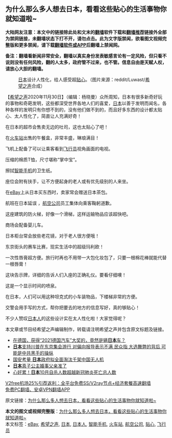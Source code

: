  <h2>为什么那么多人想去日本，看看这些贴心的生活事物你就知道啦~</h2> <p class="notice"><b>大陆网友注意：本文中的链接除此处和文末的<a href="https://github.com/bannedbook/fanqiang" >翻墙</a>软件下载和<a href="https://github.com/killgcd/justmysocks/blob/master/README.md">翻墙推荐</a>链接外全部为禁网链接，未翻墙状态下打不开，请勿点击。此为文字版禁闻，欲看图文视频完整版和更多禁闻，请下载<a href="https://github.com/bannedbook/fanqiang">翻墙软件或APP</a>后翻墙上禁闻网。</p><p>备注：翻墙看新闻非常安全，翻墙以真实身份发表敏感言论有一定风险，但只看不说则没有任何风险，翻的人太多，政府管不过来，也不管。信息自由是天赋人权，请放心大胆的翻墙。</b></p>  <div class="entry"> <figure><figcaption><a href="https://www.bannedbook.org/bnews/tag/%e6%97%a5%e6%9c%ac/" class="st_tag internal_tag" rel="tag" title="标签 日本 下的日志">日本</a>设计人性化，给人感受超<a href="https://www.bannedbook.org/bnews/tag/%E8%B4%B4%E5%BF%83/" class="st_tag internal_tag" rel="tag" title="标签 贴心 下的日志">贴心</a>。（图片来源：reddit/Luwast/<a href="https://www.bannedbook.org/bnews/tag/%e5%b8%8c%e6%9c%9b%e4%b9%8b%e5%a3%b0/" class="st_tag internal_tag" rel="tag" title="标签 希望之声 下的日志">希望之声</a>合成）</figcaption></figure> <p>【<span class='wp_keywordlink_affiliate'><a href="https://www.soundofhope.org" title="希望之声" target="_blank">希望之声</a></span>2020年11月30日】（编辑：杨晓曼）众所周知，日本有很多新奇好玩的事物和奇葩发明，这些都深受世界各地人们的喜爱，<a href="https://www.soundofhope.org/gb/2018/11/03/n2213457.html">日本</a>以善于发明而闻名，各种各样的发明只有你想不到的，没有他们做不到的，而且好多东西的设计都太贴心、太人性化了，简直让人充满好奇！</p> <p>在日本的超市会售卖无边的吐司，这也太贴心了吧！</p> <p></p> <p>在<a href="https://www.bannedbook.org/bnews/tag/%e7%81%ab%e8%bd%a6%e7%ab%99/" class="st_tag internal_tag" rel="tag" title="标签 火车站 下的日志">火车站</a>出售的午餐盒，非常丰盛，琳琅满目！</p> <p></p> <p></p> <p>飞机上配备了可以让乘客看到<a href="https://www.bannedbook.org/bnews/tag/%e9%a3%9e%e8%a1%8c%e5%91%98/" class="st_tag internal_tag" rel="tag" title="标签 飞行员 下的日志">飞行员</a>视角画面的电视。</p> <p></p> <p>压缩的棉质T恤，尺寸堪称“掌中宝”。</p>  <p></p> <p>擦拭<a href="https://www.bannedbook.org/bnews/tag/%e6%99%ba%e8%83%bd%e6%89%8b%e6%9c%ba/" class="st_tag internal_tag" rel="tag" title="标签 智能手机 下的日志">智能手机</a>的卫生纸。</p> <p></p> <p>座位会附有扶手，让不方便起身的老人或有优先级别的人来坐。</p> <p></p> <p>在<a href="https://www.bannedbook.org/bnews/tag/ebay/" class="st_tag internal_tag" rel="tag" title="标签 eBay 下的日志">eBay</a>上从日本买东西时，卖家常会赠送日本茶包。</p> <p></p> <p>航班在日本延误 ，<a href="https://www.bannedbook.org/bnews/tag/%e8%88%aa%e7%a9%ba%e5%85%ac%e5%8f%b8/" class="st_tag internal_tag" rel="tag" title="标签 航空公司 下的日志">航空公司</a>员工集体向乘客鞠躬道歉。</p> <p></p>  <p>这座建筑的防火梯，好像一个滑梯，这样运输物品应该超快吧。</p> <p></p> <p>商场会配备婴儿车。</p> <p></p> <p>日本柜台常会放些老花镜，对于老人很方便哦！</p> <p></p> <p>东京街头的赛车比赛，现实生活中的超级玛利欧！</p> <p></p> <p>一次性唇膏超方便。旅行时再也不用带一大包化妆包了，只要一根棉花棒就能代替一根唇膏！</p>  <p></p> <p>这块告示牌，详细的告诉人们入座的正确礼仪。要看仔细噢！</p> <p></p> <p>这是一个显示时间的喷泉。</p> <p></p> <p>在日本，人们可以用这种坦克式的小车装物品，下楼梯非常的方便。</p> <p></p> <p>交警会用手写的方式，帮你把要去的地方的信息写好，真的够贴心！</p> <p>不少人赞叹<a href="https://www.bannedbook.org/bnews/tag/%e6%97%a5%e6%9c%ac%e4%ba%ba/" class="st_tag internal_tag" rel="tag" title="标签 日本人 下的日志">日本人</a>的这些设计实在太人性化啦！大家觉得呢？</p>  <p>本文章或节目经希望之声编辑制作，转载请注明希望之声并包含原文标题及链接。</p> <ul class='op-related-articles' title='相关阅读'> <li><a href='https://www.bannedbook.org/bnews/comments/20201201/1439823.html' target='_blank'>在德国，获得“2021德国汽车”大奖的，竟然是辆<b>日本</b>车？</a></li> <li><a href='https://www.bannedbook.org/bnews/bannedvideo/20201201/1439771.html' target='_blank'><b>日本</b>支持川普在东京集会游行 对偏向报导表示不满 民众指 大选舞弊的背后 可能是中共黑手的操纵</a></li> <li><a href='https://www.bannedbook.org/bnews/taiwannews/20201201/1439758.html' target='_blank'>国安考量 <b>日本</b>政府拟全面淘汰千架中国无人机</a></li> <li><a href='https://www.bannedbook.org/bnews/baitai/20201130/1439670.html' target='_blank'><b>日本</b>真子公主婚事父亲准了</a></li> <li><a href='https://www.bannedbook.org/bnews/baitai/20201130/1439669.html' target='_blank'>心好累！<b>日本</b>10月自杀人数超越新冠肺炎死亡总人数</a></li> </ul> <p class="texttj"> <a href="https://github.com/bannedbook/fanqiang/wiki/V2ray%E6%9C%BA%E5%9C%BA" target="_blank">V2free机场25%引荐返利：全平台免费SS/V2ray节点+经济套餐高速翻墙</a><br/> <a href="https://github.com/bannedbook/fanqiang/wiki/%E7%A6%81%E9%97%BB%E7%BD%91%E5%AE%89%E5%8D%93%E7%BF%BB%E5%A2%99%E6%96%B0%E9%97%BBAPP" target="_blank">免费PC翻墙、安卓VPN翻墙APP</a></p><p>原文链接：<a class="src_link"  href="https://www.soundofhope.org/post/271326" target="_blank">为什么那么多人想去日本，看看这些贴心的生活事物你就知道啦~</a></p><a name='sharetosocial'></a>       <div><b>本文的图文或视频完整版</b>：<a href='https://www.bannedbook.org/bnews/comments/20201201/1439922.html'>为什么那么多人想去日本，看看这些贴心的生活事物你就知道啦~</a></div>  </div><!--END ENTRY--> <div class="postfooter"> <div>本文标签：<a href="https://www.bannedbook.org/bnews/tag/ebay/" rel="tag">eBay</a>, <a href="https://www.bannedbook.org/bnews/tag/%e5%b8%8c%e6%9c%9b%e4%b9%8b%e5%a3%b0/" rel="tag">希望之声</a>, <a href="https://www.bannedbook.org/bnews/tag/%e6%97%a5%e6%9c%ac/" rel="tag">日本</a>, <a href="https://www.bannedbook.org/bnews/tag/%e6%97%a5%e6%9c%ac%e4%ba%ba/" rel="tag">日本人</a>, <a href="https://www.bannedbook.org/bnews/tag/%e6%99%ba%e8%83%bd%e6%89%8b%e6%9c%ba/" rel="tag">智能手机</a>, <a href="https://www.bannedbook.org/bnews/tag/%e7%81%ab%e8%bd%a6%e7%ab%99/" rel="tag">火车站</a>, <a href="https://www.bannedbook.org/bnews/tag/%e8%88%aa%e7%a9%ba%e5%85%ac%e5%8f%b8/" rel="tag">航空公司</a>, <a href="https://www.bannedbook.org/bnews/tag/%E8%B4%B4%E5%BF%83/" rel="tag">贴心</a>, <a href="https://www.bannedbook.org/bnews/tag/%e9%a3%9e%e8%a1%8c%e5%91%98/" rel="tag">飞行员</a></div>  </div><!--END POSTFOOTER--> 